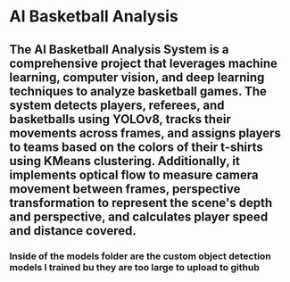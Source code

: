 # AI Basketball Analysis
 
## The AI Basketball Analysis System is a comprehensive project that leverages machine learning, computer vision, and deep learning techniques to analyze basketball games. The system detects players, referees, and basketballs using YOLOv8, tracks their movements across frames, and assigns players to teams based on the colors of their t-shirts using KMeans clustering. Additionally, it implements optical flow to measure camera movement between frames, perspective transformation to represent the scene's depth and perspective, and calculates player speed and distance covered.

### Inside of the models folder are the custom object detection models I trained bu they are too large to upload to github
